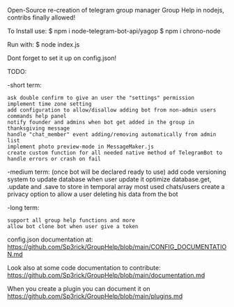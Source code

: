 Open-Source re-creation of telegram group manager Group Help in nodejs, contribs finally allowed!

To Install use:
$ npm i node-telegram-bot-api/yagop
$ npm i chrono-node

Run with:
$ node index.js

Dont forget to set it up on config.json!

TODO:

-short term:

    ask double confirm to give an user the "settings" permission
    implement time zone setting
    add configuration to allow/disallow adding bot from non-admin users
    commands help panel
    notify founder and admins when bot get added in the group in thanksgiving message
    handle "chat_member" event adding/removing automatically from admin list
    implement photo preview-mode in MessageMaker.js
    create custom function for all needed native method of TelegramBot to handle errors or crash on fail

-medium term:
    (once bot will be declared ready to use) add code versioning system to update database when user update it
    optimize database.get, .update and .save to store in temporal array most used chats/users
    create a privacy option to allow a user deleting his data from the bot

-long  term:

    support all group help functions and more
    allow bot clone bot when user give a token




config.json documentation at: https://github.com/Sp3rick/GroupHelp/blob/main/CONFIG_DOCUMENTATION.md

Look also at some code documentation to contribute: https://github.com/Sp3rick/GroupHelp/blob/main/documentation.md

When you create a plugin you can document it on https://github.com/Sp3rick/GroupHelp/blob/main/plugins.md
